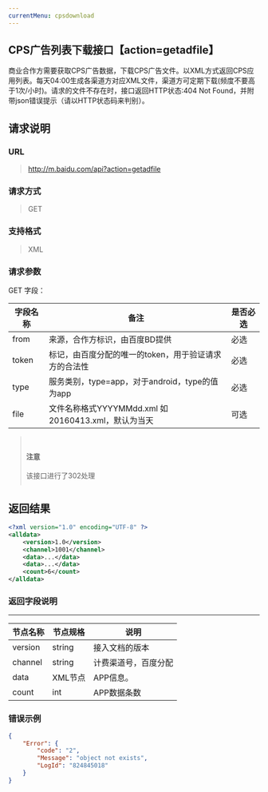 ```yaml
---
currentMenu: cpsdownload
---
```

## CPS广告列表下载接口【action=getadfile】 ##
商业合作方需要获取CPS广告数据，下载CPS广告文件。以XML方式返回CPS应用列表。每天04:00生成各渠道方对应XML文件，渠道方可定期下载(频度不要高于1次/小时)。请求的文件不存在时，接口返回HTTP状态:404 Not Found，并附带json错误提示（<red>请以HTTP状态码来判别</red>）。

## 请求说明 ##
### URL ###
> http://m.baidu.com/api?action=getadfile

### 请求方式 ###
> GET

### 支持格式 ###
> XML

### 请求参数 ###


GET 字段：

|字段名称  | 备注 | 是否必选
| ------------ | ------------ | ------------
| from   | 来源，合作方标识，由百度BD提供 | <red>必选</red>
| token  | 标记，由百度分配的唯一的token，用于验证请求方的合法性 | <red>必选</red>
| type  |服务类别，type=app，对于android，type的值为app | <red>必选</red>
| file  |文件名称格式YYYYMMdd.xml 如20160413.xml，默认为当天 |可选
<blockquote class="bs-callout bs-callout-warning" style="padding:10px"><h4>注意</h4>该接口进行了302处理</blockquote>

## 返回结果 ##
```xml
<?xml version="1.0" encoding="UTF-8" ?>
<alldata>
    <version>1.0</version>
    <channel>1001</channel>
    <data>...</data>
    <data>...</data>
    <count>6</count>
</alldata>
```

### 返回字段说明 ###
----------
|节点名称  | 节点规格 | 说明
| ------------ | ------------ | ------------   
| version | string  | 接入文档的版本
| channel | string  | 计费渠道号，百度分配
| data    | XML节点   | APP信息。
| count   | int | APP数据条数


### 错误示例 ###
```json
{
    "Error": {
        "code": "2",
        "Message": "object not exists",
        "LogId": "824845018"
    }
}
```
